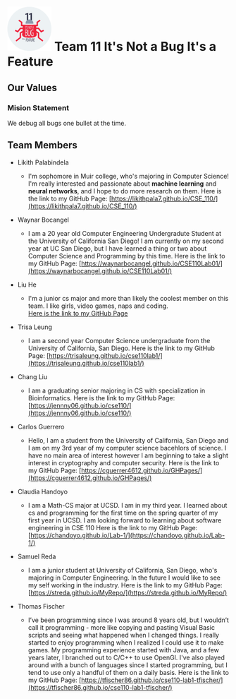 # <img src="./bugP3.png" width=100> Team 11 **It's Not a Bug It's a Feature**

## Our Values
### Mision Statement
We debug all bugs one bullet at the time.

## Team Members
- Likith Palabindela
  - I'm sophomore in Muir college, who's majoring in Computer Science! I'm really interested and passionate about **machine learning** and **neural networks**, and I hope to do more research on them. Here is the link to my GitHub Page: [https://likithpala7.github.io/CSE_110/](https://likithpala7.github.io/CSE_110/)

- Waynar Bocangel
  - I am a 20 year old Computer Engineering Undergradute Student at the University of California San Diego! I am currently on my second year at UC San Diego, but I have learned a thing or two about Computer Science and Programming by this time. Here is the link to my GitHub Page: [https://waynarbocangel.github.io/CSE110Lab01/](https://waynarbocangel.github.io/CSE110Lab01/)

- Liu He
  - I'm a junior cs major and more than likely the coolest member on this team. I like girls, video games, naps and coding.<br>
    [Here is the link to my GitHub Page](https://partimevillain.github.io/lab1/)

- Trisa Leung
  - I am a second year Computer Science undergraduate from the University of California, San Diego. Here is the link to my GitHub Page: [https://trisaleung.github.io/cse110lab1/](https://trisaleung.github.io/cse110lab1/)

- Chang Liu
  - I am a graduating senior majoring in CS with specialization in Bioinformatics. Here is the link to my GitHub Page: [https://jennny06.github.io/cse110/](https://jennny06.github.io/cse110/)

- Carlos Guerrero
  - Hello, I am a student from the University of California, San Diego and I am on my 3rd year of my computer science bacehlors of science. I have no main area of interest however I am beginning to take a slight interest in cryptography and computer security. Here is the link to my GitHub Page: [https://cguerrer4612.github.io/GHPages/](https://cguerrer4612.github.io/GHPages/)

- Claudia Handoyo
  - I am a Math-CS major at UCSD. I am in my third year. I learned about cs and programming for the first time on the spring quarter of my first year in UCSD. I am looking forward to learning about software engineering in CSE 110 Here is the link to my GitHub Page: [https://chandoyo.github.io/Lab-1/](https://chandoyo.github.io/Lab-1/)

- Samuel Reda
  - I am a junior student at University of California, San Diego, who's majoring in Computer Engineering. In the future I would like to see my self working in the industry. 
  Here is the link to my GitHub Page: [https://streda.github.io/MyRepo/](https://streda.github.io/MyRepo/)

- Thomas Fischer 
  - I’ve been programming since I was around 8 years old, but I wouldn’t call it programming - more like copying and pasting Visual Basic scripts and seeing what happened when I changed things. I really started to enjoy programming when I realized I could use it to make games. My programming experience started with Java, and a few years later, I branched out to C/C++ to use OpenGl. I've also played around with a bunch of languages since I started programming, but I tend to use only a handful of them on a daily basis.
  Here is the link to my GitHub Page: [https://tfischer86.github.io/cse110-lab1-tfischer/](https://tfischer86.github.io/cse110-lab1-tfischer/)
